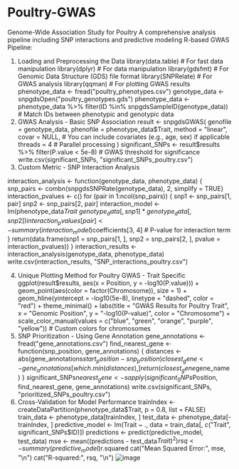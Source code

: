 # Poultry-GWAS
Genome-Wide Association Study for Poultry A comprehensive analysis pipeline including SNP interactions and predictive modeling
R-based GWAS Pipeline:
1. Loading and Preprocessing the Data
library(data.table)  # For fast data manipulation
library(dplyr)       # For data manipulation
library(gdsfmt)      # For Genomic Data Structure (GDS) file format
library(SNPRelate)   # For GWAS analysis
library(qqman)       # For plotting GWAS results
phenotype_data <- fread("poultry_phenotypes.csv")
genotype_data <- snpgdsOpen("poultry_genotypes.gds")
phenotype_data <- phenotype_data %>%
  filter(ID %in% snpgdsSampleID(genotype_data))  # Match IDs between phenotypic and genotypic data
2. GWAS Analysis - Basic SNP Association
result <- snpgdsGWAS(
  genofile = genotype_data, 
  phenofile = phenotype_data$Trait, 
  method = "linear", 
  covar = NULL,  # You can include covariates (e.g., age, sex) if applicable
  threads = 4    # Parallel processing
)
significant_SNPs <- result$results %>%
  filter(P.value < 5e-8)  # GWAS threshold for significance
write.csv(significant_SNPs, "significant_SNPs_poultry.csv")
3. Custom Metric - SNP Interaction Analysis 

interaction_analysis <- function(genotype_data, phenotype_data) {
  snp_pairs <- combn(snpgdsSNPRate(genotype_data), 2, simplify = TRUE)
  interaction_pvalues <- c()
  for (pair in 1:ncol(snp_pairs)) {
    snp1 <- snp_pairs[1, pair]
    snp2 <- snp_pairs[2, pair]
    interaction_model <- lm(phenotype_data$Trait ~ genotype_data[, snp1] * genotype_data[, snp2])
    interaction_pvalues[pair] <- summary(interaction_model)$coefficients[3, 4]  # P-value for interaction term
  }
  return(data.frame(snp1 = snp_pairs[1, ], snp2 = snp_pairs[2, ], pvalue = interaction_pvalues))
}
interaction_results <- interaction_analysis(genotype_data, phenotype_data)
write.csv(interaction_results, "SNP_interactions_poultry.csv")






4. Unique Plotting Method for Poultry GWAS - Trait Specific
ggplot(result$results, aes(x = Position, y = -log10(P.value))) +
  geom_point(aes(color = factor(Chromosome)), size = 1) +
  geom_hline(yintercept = -log10(5e-8), linetype = "dashed", color = "red") +
  theme_minimal() +
  labs(title = "GWAS Results for Poultry Trait", 
       x = "Genomic Position", 
       y = "-log10(P-value)",
       color = "Chromosome") +
  scale_color_manual(values = c("blue", "green", "orange", "purple", "yellow"))  # Custom colors for chromosomes
5. SNP Prioritization - Using Gene Annotation
gene_annotations <- fread("gene_annotations.csv")
find_nearest_gene <- function(snp_position, gene_annotations) {
  distances <- abs(gene_annotations$start_position - snp_position)
  closest_gene <- gene_annotations[which.min(distances), ]
  return(closest_gene$gene_name)
}
significant_SNPs$nearest_gene <- sapply(significant_SNPs$Position, find_nearest_gene, gene_annotations)
write.csv(significant_SNPs, "prioritized_SNPs_poultry.csv")
6. Cross-Validation for Model Performance 
trainIndex <- createDataPartition(phenotype_data$Trait, p = 0.8, list = FALSE)
train_data <- phenotype_data[trainIndex, ]
test_data <- phenotype_data[-trainIndex, ]
predictive_model <- lm(Trait ~ ., data = train_data[, c("Trait", significant_SNPs$ID)])
predictions <- predict(predictive_model, test_data)
mse <- mean((predictions - test_data$Trait)^2)
rsq <- summary(predictive_model)$r.squared
cat("Mean Squared Error:", mse, "\n")
cat("R-squared:", rsq, "\n")
![image](https://github.com/user-attachments/assets/1b496feb-1e1a-451f-bd55-592fe4c81fed)
